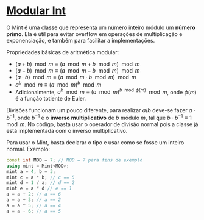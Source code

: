 # [Modular Int](mint.cpp)

O Mint é uma classe que representa um número inteiro módulo um **número primo**. Ela é útil para evitar overflow em operações de multiplicação e exponenciação, e também para facilitar a implementações.

Propriedades básicas de aritmética modular:
- $(a + b) \mod m \equiv (a \mod m + b \mod m) \mod m$
- $(a - b) \mod m \equiv (a \mod m - b \mod m) \mod m$
- $(a \cdot b) \mod m \equiv (a \mod m \cdot b \mod m) \mod m$
- $a^b \mod m \equiv (a \mod m)^b \mod m$
- Adicionalmente, $a^b \mod m \equiv (a \mod m)^{b \mod \phi(m)} \mod m$, onde $\phi(m)$ é a função totiente de Euler.

Divisões funcionam um pouco diferente, para realizar $a/b$ deve-se fazer $a \cdot b^{-1}$, onde $b^{-1}$ é o **inverso multiplicativo** de $b$ módulo $m$, tal que $b \cdot b^{-1} \equiv 1 \mod m$. No código, basta usar o operador de divisão normal pois a classe já está implementada com o inverso multiplicativo.

Para usar o Mint, basta declarar o tipo e usar como se fosse um inteiro normal. Exemplo:

```cpp
const int MOD = 7; // MOD = 7 para fins de exemplo
using mint = Mint<MOD>;
mint a = 4, b = 3;
mint c = a * b; // c == 5
mint d = 1 / a; // d == 2
mint e = a * d // e == 1
a = a + 2; // a == 6
a = a + 3; // a == 2
a = a ^ 5; // a == 4
a = a - 6; // a == 5
```
